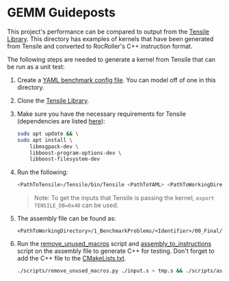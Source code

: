 # GEMM Guideposts

This project's performance can be compared to output from the [Tensile Library](https://github.com/ROCmSoftwarePlatform/Tensile).  This directory has examples of kernels that have been generated from Tensile and converted to RocRoller's C++ instruction format.

The following steps are needed to generate a kernel from Tensile that can be run as a unit test:

1. Create a [YAML benchmark config file](https://github.com/ROCmSoftwarePlatform/Tensile/wiki/Benchmark-Config-example). You can model off of one in this directory.

2. Clone the [Tensile Library](https://github.com/ROCmSoftwarePlatform/Tensile).

3. Make sure you have the necessary requirements for Tensile (dependencies are listed [here](https://github.com/ROCmSoftwarePlatform/Tensile/wiki/Dependencies)):

    ```bash
    sudo apt update && \
    sudo apt install \
        libmsgpack-dev \
        libboost-program-options-dev \
        libboost-filesystem-dev
    ```

4. Run the following:

    ```bash
    <PathToTensile>/Tensile/bin/Tensile <PathToYAML> <PathToWorkingDirectory>
    ```

    > Note:
    > To get the inputs that Tensile is passing the kernel, `export TENSILE_DB=0x40` can be used.

5. The assembly file can be found as:

    ```
    <PathToWorkingDirectory>/1_BenchmarkProblems/<Identifier>/00_Final/source/build_tmp/SOURCE/assembly/<KernelIdentifier>.s
    ```

6. Run the [remove_unused_macros](../../../scripts/remove_unused_macros.py) script and [assembly_to_instructions](../../../scripts/assembly_to_instructions.py) script on the assembly file to generate C++ for testing.  Don't forget to add the C++ file to the [CMakeLists.txt](../../../CMakeLists.txt).

    ```bash
    ./scripts/remove_unused_macros.py ./input.s > tmp.s && ./scripts/assembly_to_instructions.py --leave_comments --instruction_list --ignore_registers --remove_name_label --function_name="kernel" tmp.s > out.cpp
    ```
